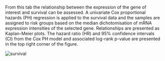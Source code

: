 From this tab the relationship between the expression of the gene of interest and survival can be assessed. A univariate Cox proportional hazards (PH) regression is applied to the survival data and the samples are assigned to risk groups based on the median dichotomisation of mRNA expression intensities of the selected gene. Relationships are presented as Kaplan-Meier plots. The hazard ratio (HR) and 95% confidence intervals (CI) from the Cox PH model and associated log-rank p-value are presented in the top right corner of the figure.

![survival](https://github.research.its.qmul.ac.uk/hfx320/PED_Analytics/blob/master/images/doc/survival.png)
